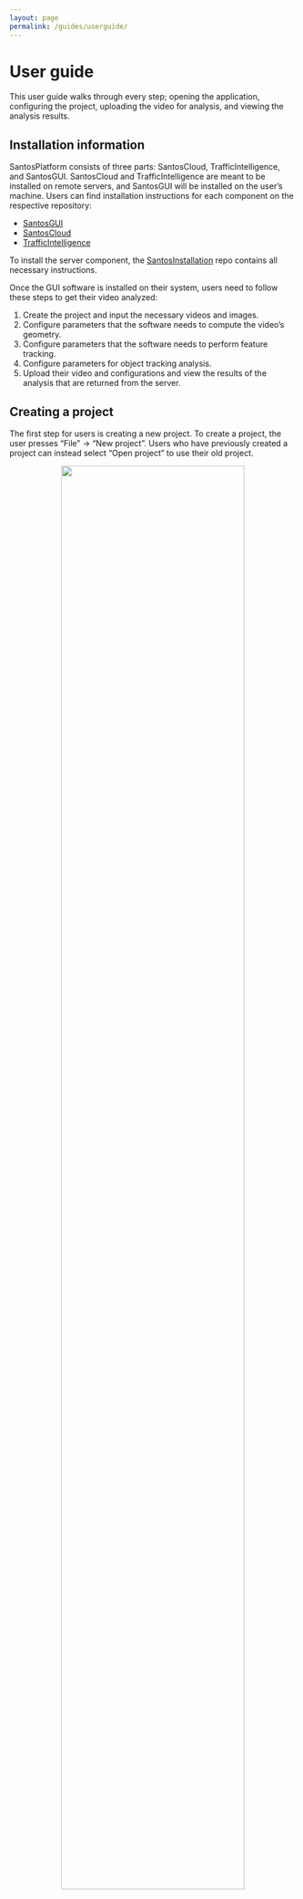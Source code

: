 ```yaml
---
layout: page
permalink: /guides/userguide/
---
```


# User guide

This user guide walks through every step; opening the application, configuring the project, uploading the video for analysis, and viewing the analysis results.

## Installation information

SantosPlatform consists of three parts: SantosCloud, TrafficIntelligence, and SantosGUI. SantosCloud and TrafficIntelligence are meant to be installed on remote servers, and SantosGUI will be installed on the user’s machine. Users can find installation instructions for each component on the respective repository:
- [SantosGUI](https://github.com/santosfamilyfoundation/SantosGUI)
- [SantosCloud](https://github.com/santosfamilyfoundation/SantosCloud)
- [TrafficIntelligence](https://bitbucket.org/Nicolas/trafficintelligence/wiki/Home)

To install the server component, the [SantosInstallation](https://github.com/santosfamilyfoundation/SantosInstallation) repo contains all necessary instructions.

Once the GUI software is installed on their system, users need to follow these steps to get their video analyzed:
<ol>
    <li>Create the project and input the necessary videos and images.</li>
    <li>Configure parameters that the software needs to compute the video’s geometry.</li>
    <li>Configure parameters that the software needs to perform feature tracking.</li>
    <li>Configure parameters for object tracking analysis.</li>
    <li>Upload their video and configurations and view the results of the analysis that are returned from the server.</li>
</ol>

## Creating a project

The first step for users is creating a new project. To create a project, the user presses “File” -> “New project”. Users who have previously created a project can instead select “Open project” to use their old project.

<center>
<img src="/img/software/creat_proj.png" width="80%">
</center>

Users then enter a project name. Any name will work, but the user should choose a name that will allow them to identify it later. Once they have entered a project name, they can click “Next” at the bottom of the dialog box. The user should see a new window pop up, prompting them for more information regarding the uploaded video, as shown below:

<center>
<img src="/img/software/proj_settings.png" width="80%">
</center>

In this new dialog box, the user can enter the video to be analyzed in the file browser. In addition, they must enter the time the video was taken, as well as the video framerate in frames per second (typically 30).

Finally, the user can use the file browser to add the overhead image of the video’s location to the project. They must obtain a satellite aerial image of the location where the video was taken. Google Maps and Google Earth are good options for obtaining this image. High-resolution, with a clear view of the area in question works best for analysis. For a video that looks like this...

<center>
<img src="/img/software/video_img.png" width="80%">
</center>

...a good aerial image would look something like this:

<center>
<img src="/img/software/air_image.png" width="80%">
</center>

After providing all the necessary information to create a new project, the user can click the “Next” button at the bottom of the dialog box. A new window will appear, as shown below:

<center>
<img src="/img/software/creating_project.png" width="80%">
</center>

In this window, the user can click on the orange “Click to create project” button. This button will copy over the video and image files the user selected, and will complete the process of creating a new project. When the process completes and the progress bar reaches 100%, the user can click the “Finish” button at the bottom of the window.

## Geometry Configuration

The first step in analyzing the traffic video is configuring the software so that it can compute the video’s geometry. There are two parts to this step:
<ol>
    <li>Computing a mapping</li>
    <li>Calculating the unit pixel ratio</li>
</ol>

Computing the mapping establishes a geometric relationship between what the camera sees and the overhead view of the world. This allows the project to calculate the speeds of road users, so this step is important.

One note, if a user is  loading an existing project, they can skip this page if they have already calculated a mapping.

### **Step 1: Pick corresponding points on both the video frame and the aerial image (use prominent landmarks for better accuracy).**

The image below shows the “Mapping” tab in the application, where the user will be computing a mapping for their project.

<center>
<img src="/img/software/mapping.png" width="80%">
</center>

There are three panels in this tab. The panel on the far left contains an image from the video. The panel on the far right contains the aerial image. The center panel should be blank. The user can zoom in and out of these images using the “Zoom” sliders directly above each panel.

To compute a mapping, the user selects four or more points in each image. These points should correspond to each other; for example, if the first point in the video image marks a streetlamp, the first point in the aerial image should mark the same exact streetlamp. Note that the user can select as few as four corresponding points in each image, but using more points will generate a more accurate mapping. We recommend selecting between 6 and 8 points.

These points should be as close to the same position as possible. If the user needs to move a point, simply click and drag the point to the appropriate location. If they need to delete a point, right-click on the point and it will disappear. The remaining points will renumber themselves.

### **Step 2: Compute a unit pixel ratio.**

The user will need to enter a “unit pixel ratio” in the box at the bottom. This unit pixel ratio is a way to convert between real-life units (feet, meters, etc) to pixels. The unit pixel ratio means how many meters of real-world distance there are per pixel in the image.

To find the unit pixel, ratio the user must:
<ol>
    <li>Find two objects that are easily recognizable or can estimate the distance between, in meters.</li>
    <li>Find the number of pixels between those two objects.</li>
    <li>Divide the distance between the two objects by the number of pixels between the two objects.</li>
</ol>

Many images, including images obtained from Google Maps, contain a scale bar that indicates how long a real-world image is on the image. If the image has a scale bar, this process is fairly simple.

First, the user must find the scale bar in the aerial image. Zooming in on the scale bar in the bottom right hand corner of our aerial image, we see the following:

<center>
<img src="/img/software/scale_bar_image.png" width="80%">
</center>

The scale bar represents a distance of 20 feet. To compute the unit pixel ratio, the user will need to complete the following steps:
<ol>
    <li>Convert 20 feet to meters.</li>
    <li>Measure the number of pixels in the 20-foot scale bar in a photo-editing program (using Photoshop, GIMP, or some equivalent).</li>
    <li>Divide the calculated number of meters by the number of pixels in the scale bar to obtain the unit pixel ratio.</li>
</ol>

So in the above example image, the user would do the following:
<ol>
    <li>Convert 20 feet to meters. 20 feet = 6.096 meters.</li>
    <li>Measure the number of pixels in the 20-foot scale bar in a photo-editing program (using Photoshop, GIMP, or some equivalent). There are 110 pixels in this scale bar.</li>
    <li>Divide the calculated number of meters by the number of pixels in the scale bar to obtain the unit pixel ratio. In this case, the unit pixel ratio is 6.096 meters / 110 pixels = 0.055167 meters per pixel.</li>
</ol>

The user then can enter this unit pixel ratio into the “Unit Pixel Ratio” box at the bottom of the window.

### **Step 3: Compute the mapping.**

Once the user has finished selecting all the mapping points and they have entered the unit pixel ratio, the user can click the “Compute Mapping” button at the bottom right of the window. After the mapping computation has completed, a new image will appear in the center panel of this tab, as shown below:

<center>
<img src="/img/software/mapping_calc.png" width="80%">
</center>

The image in the center panel shows the accuracy of the mapping. So how do they know if their mapping is accurate?

The red points represent the points the user chose and the blue points represent the points from their other image that have been re-mapped using the computed mapping. Zooming in, we see that there is very little difference between the red points and the blue points in a good mapping.

<center>
<img src="/img/software/mapping_close.png" width="25%">
<img src="/img/software/mapping_close_2.png" width="27%">
<img src="/img/software/mapping_close_3.png" width="19%">
</center>

Remember, a good mapping is critical to the rest of the process. The user must be sure to get a good mapping before they start. They can revisit this mapping at any time if it needs to be corrected.

Now that the user has computed a mapping, they can press the “Continue” button at the bottom right to begin the next step in the process: feature tracking.

## Feature Tracking

The next step in processing the video is feature-tracking. Feature-tracking is where the program tracks road users. When the program sees a moving object, it will notice “features” (points or edges) on this object, and it will follow them as the object moves throughout the video.

The Feature-Tracking tab in the application is shown below:

<center>
<img src="/img/software/test_1.png" width="80%">
</center>

In order to properly track features for the video, the user will have to help the application fine-tune its feature-tracking algorithm. They can do this by modifying certain values called parameters. These parameters are listed on the right-hand portion of the screen. We have suggested some values for these parameters in the following steps.

### **Step 1: Choose the number of frames to process in the test.**

In order to test the parameter values on a short segment of the video first, the first two boxes on the right hand side of the application control which segment of the video the user will be testing. Descriptions of these two values are included below:

<!-- \begin{table}[H]
    \centering
    \begin{tabular}{|p{0.36\textwidth}|p{0.54\textwidth}|}
        \hline
        Parameter Name and Sample Value &  Parameter Description \\
        \hline
        First frame to process. \newline
        Starting value: 0 & First frame of the video to be processed. Despite the variable name, frames are indexed at 0 -- if the user wishes to start from the beginning of the video, they will set this parameter to 0. \\
        \hline
        Number of frames to process. \newline
        Starting value: 200 & Number of frames to process. The user will set this so they can see at least a few seconds of video. They will be using this to test the other parameters later. \\
        \hline
    \end{tabular}
\end{table}

TABLE HERE -->

### **Step 2: Set the feature-tracking parameters.**

Now the user has to help the program figure out how best to track features. These parameters govern how the program tracks features, so this is a very important part of the process. The user can provide sample values to the program for each of these parameters. They must make sure to provide values for each parameter.

The following parameters are related to feature-tracking:

<!-- \begin{table}[H]
    \centering
    \begin{tabular}{|p{0.36\textwidth}|p{0.54\textwidth}|}
        \hline
        Parameter Name and Sample Value &  Parameter Description \\
        \hline
        Maximum number of features. \newline
        Starting value: 1000 \newline
        Recommended range: 1000+ & The maximum number of features added at each frame. Note if that there are many moving objects in each frame, and those objects take up a large portion of the frame, this number may be higher. If the user find that not enough features are being tracked, they can increase this parameter. \\
        \hline
        Number of displacements. \newline
        Starting value: 10 \newline
        Recommended range: 2-15 & 	
        This parameter helps determine how long features will be tracked. If the user increases this parameter, features will disappear less quickly (i.e., after a few frames). \\
        \hline
        Minimum feature displacement. \newline
        Starting value: 0.0001 \newline
        Recommended range: 0.0001 to 0.1 & This parameter describes the minimum required displacement to keep a feature (in pixels). If the user has lots of slow-moving (or far-away) objects in their video and find that not enough features are being tracked, they can decrease this parameter. On the other hand, if too many non-road user features are being tracked (i.e., trees swaying in the wind) it may be useful for them to increase this parameter to capture the faster-moving features, which are more likely to belong to road users. \\
        \hline
        Maximum number of iterations. \newline
        Starting value: 200 \newline
        Recommended range: 10-1000 & This parameter changes how long after a feature continues to persist after the feature stops moving. If the video features many slow-moving objects, or objects that start and stop frequently, the user may want to increase this parameter. \\
        \hline
        Minimum number of feature frames. \newline
        Starting value: 15 \newline
        Recommended range: 10-25 & The minimum amount of time (in video frames) for which a feature must persist before it is considered in the next steps of the tracking process. The user may want to keep this parameter value fairly high to filter out some of the shorter-lived features (which often belong to non-road user objects, such as moving plants in the video).\\
        \hline
    \end{tabular}
\end{table}

TABLE HERE -->

The parameters used for this video are included in the screenshot below:

<center>
<img src="/img/software/test_1_filled.png" width="80%">
</center>

After the user has entered all the parameter values, they can click the “Set Config” button to save these values.

### **Step 3: Test the parameters.**

After pressing the “Set Config” button to save their parameter values, the user can use the “Test on Sample” button to process the particular section of the video with the given parameter values. This allows the user to view a short preview of the video to make sure that the parameters are working well. Zooming in, a good feature-tracking result looks something like this:

<center>
<img src="/img/software/test_1_results.png" width="80%">
</center>

Each of the moving objects in the frame has lots of brightly-colored “feature-tracks” trailing them. Note that only moving objects will be tracked with features. If an object stops, its feature-tracks will disappear — if the object starts moving again, its feature-tracks will reappear.

### **Step 4: Rinse and repeat.**

If the feature-tracking result doesn’t look something like the example shown above, the user will likely need to continue tweaking the parameters. Just as with the mapping, they can revisit this step at any time.

Once the user is  done, they can click on the “Continue” button to proceed to the next step -- using these features to track road users.

## Tracking Road Users

The next step in processing the video is object-tracking. In this step, the program will take the features the user tracked in the previous step and “group” them into objects representing road users. Again, they will have to enter parameters to help the feature tracking program group features into objects.

The screenshot below shows the road-user tracking stage of our application:

<center>
<img src="/img/software/test_2.png" width="80%">
</center>

### **Step 1: Set object tracking test length.**

Just as in the “feature-tracking” stage, the user can choose the number of frames to process. If the input here is blank, the entire video will be processed which can take a long time depending on the length of the video. The user can change the amount of video to process with the following parameters:

<!-- \begin{table}[H]
    \centering
    \begin{tabular}{|p{0.36\textwidth}|p{0.54\textwidth}|}
        \hline
        Parameter Name and Sample Value &  Parameter Description \\
        \hline
        First frame to process. \newline
        Starting value: 0 & First frame of the video to be processed. Despite the variable name, frames are indexed at 0 -- if the user wishes to start from the beginning of the video, they will set this parameter to 0. \\
        \hline
        Number of frames to process. \newline
        Starting value: 200 & Number of frames to process. The user will set this so they can see at least a few seconds of video. They will be using this to test the other parameters later. \\
        \hline
    \end{tabular}
\end{table}

TABLE HERE -->

### **Step 2: Set grouping parameters.**

Now the user has to help the program figure out how best to group features together into objects. These parameters govern how the program determines what objects are. Provided are sample values to the program for each of these parameters. The user needs to make sure to provide values for each parameter!

The following parameters are related to object-tracking:

<!-- \begin{table}[H]
    \centering
    \begin{tabular}{|p{0.36\textwidth}|p{0.54\textwidth}|}
        \hline
        Parameter Name and Sample Value &  Parameter Description \\
        \hline
        mm-connection-distance \newline
        Starting value: 1 & Maximum connection distance for feature-grouping. Connection-distance is a threshold; it is the maximum world distance at which two features can be connected to the same object. \newline \par
        Note that in this example, this does not mean that the maximum size of an object is 1 meter! Rather, this means that a feature greater than 1 meter away from this object cannot be considered a part of this object. \\
        \hline
        mm-segmentation-distance. \newline
        Starting value: 0.7 & Maximum segmentation distance. Segmentation-distance is a threshold; it is the maximum world distance at which two features that are moving relative to each other can be connected to the same object. Again, note that this does not relate to the maximum size of an object. Rather, this means that two features that are moving at different speeds cannot be connected to the same object if they are more than 0.7 meters away from each other. \\
        \hline
    \end{tabular}
\end{table}

TABLE HERE -->

The screenshot below shows these parameter values entered for our example:

<center>
<img src="/img/software/test_2_val.png" width="80%">
</center>

After the user has entered all the parameter values, they can click the “Set Config” button to save these values.

### **Step 3: Test the parameters.**
The user can use the “Test on Sample” button to process the particular section of the video with the given parameter values. This allows them to view a short preview of the video to make sure that the parameters are working well. If they are, they can proceed to the next step. If not, the user can reset the parameter values. Zooming in, a good object-tracking result looks something like this:

<center>
<img src="/img/software/test_2_result.png" width="80%">
</center>

Each of the objects now has a brightly-colored track behind it. Just as with the feature-tracking, note that only moving objects will be tracked. If an object stops, its object track will disappear -- if the object starts moving again, its object track will reappear.

Sometimes, multiple road users will be grouped together as a single user. An example of this is in the image above -- three pedestrians crossing the street together are grouped together as a single object. The user can try to mitigate this issue using the parameters, but they may not be able to completely eliminate this.

Again, this step can be revisited at any time.

### **Step 4: Track the objects throughout the whole video.**

If the user is confident that objects are being tracked properly, they can press the “Run” button to process the whole video with the given mapping and parameters. This will likely take some time, so a user must try to tune the parameters well in the previous steps.

After the video has finished running, the results can be viewed after the user presses the “Continue” button.

## Viewing Results

So the user has processed the video -- this process probably took a long time. Now what?

The software will generate a safety report for the intersection. This safety report will demonstrate key safety metrics and show visualizations to communicate the safety analysis to the traffic engineer.

Further discussion of safety metrics and visualizations takes place in the Safety Metrics portion of this paper. This section will discuss the data and raw statistics generated by our software, as well as the visualizations that our software will create.

